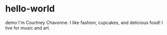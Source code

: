 # hello-world
demo
I'm Courtney Chavonne. 
I like fashion, cupcakes, and delicious food! I live for music and art.
